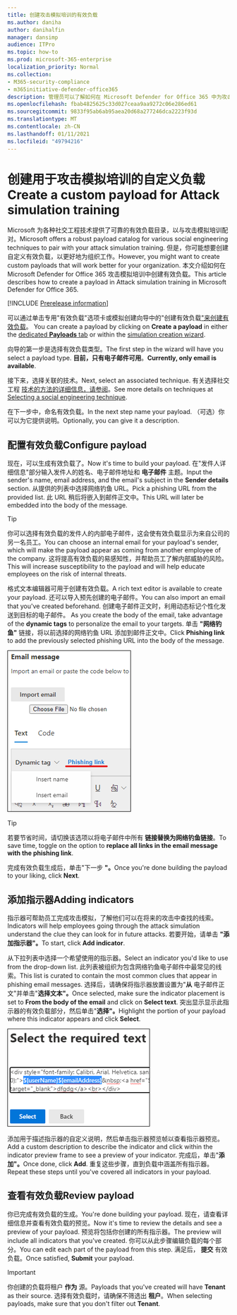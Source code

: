 ```yaml
---
title: 创建攻击模拟培训的有效负载
ms.author: daniha
author: danihalfin
manager: dansimp
audience: ITPro
ms.topic: how-to
ms.prod: microsoft-365-enterprise
localization_priority: Normal
ms.collection:
- M365-security-compliance
- m365initiative-defender-office365
description: 管理员可以了解如何在 Microsoft Defender for Office 365 中为攻击模拟培训创建自定义负载。
ms.openlocfilehash: fbab4825625c33d027ceaa9aa9272c06e286ed61
ms.sourcegitcommit: 9833f95ab6ab95aea20d68a277246dca2223f93d
ms.translationtype: MT
ms.contentlocale: zh-CN
ms.lasthandoff: 01/11/2021
ms.locfileid: "49794216"
---
```

# <a name="create-a-custom-payload-for-attack-simulation-training"></a><span data-ttu-id="1274b-103">创建用于攻击模拟培训的自定义负载</span><span class="sxs-lookup"><span data-stu-id="1274b-103">Create a custom payload for Attack simulation training</span></span>

<span data-ttu-id="1274b-104">Microsoft 为各种社交工程技术提供了可靠的有效负载目录，以与攻击模拟培训配对。</span><span class="sxs-lookup"><span data-stu-id="1274b-104">Microsoft offers a robust payload catalog for various social engineering techniques to pair with your attack simulation training.</span></span> <span data-ttu-id="1274b-105">但是，你可能想要创建自定义有效负载，以更好地为组织工作。</span><span class="sxs-lookup"><span data-stu-id="1274b-105">However, you might want to create custom payloads that will work better for your organization.</span></span> <span data-ttu-id="1274b-106">本文介绍如何在 Microsoft Defender for Office 365 攻击模拟培训中创建有效负载。</span><span class="sxs-lookup"><span data-stu-id="1274b-106">This article describes how to create a payload in Attack simulation training in Microsoft Defender for Office 365.</span></span>

[!INCLUDE [Prerelease information](../includes/prerelease.md)]

<span data-ttu-id="1274b-107">可以通过单击专用"有效负载"选项卡或模拟创建向导中的"创建有效负载["来创建有效负载](attack-simulation-training.md#selecting-a-payload)。 [  ](https://security.microsoft.com/attacksimulator?viewid=payload)</span><span class="sxs-lookup"><span data-stu-id="1274b-107">You can create a payload by clicking on **Create a payload** in either the [dedicated **Payloads** tab](https://security.microsoft.com/attacksimulator?viewid=payload) or within the [simulation creation wizard](attack-simulation-training.md#selecting-a-payload).</span></span>

<span data-ttu-id="1274b-108">向导的第一步是选择有效负载类型。</span><span class="sxs-lookup"><span data-stu-id="1274b-108">The first step in the wizard will have you select a payload type.</span></span> <span data-ttu-id="1274b-109">**目前，只有电子邮件可用**。</span><span class="sxs-lookup"><span data-stu-id="1274b-109">**Currently, only email is available**.</span></span>

<span data-ttu-id="1274b-110">接下来，选择关联的技术。</span><span class="sxs-lookup"><span data-stu-id="1274b-110">Next, select an associated technique.</span></span> <span data-ttu-id="1274b-111">有关选择社交工程 [技术的方法的详细信息，请参阅](attack-simulation-training.md#selecting-a-social-engineering-technique)。</span><span class="sxs-lookup"><span data-stu-id="1274b-111">See more details on techniques at [Selecting a social engineering technique](attack-simulation-training.md#selecting-a-social-engineering-technique).</span></span>

<span data-ttu-id="1274b-112">在下一步中，命名有效负载。</span><span class="sxs-lookup"><span data-stu-id="1274b-112">In the next step name your payload.</span></span> <span data-ttu-id="1274b-113">（可选）你可以为它提供说明。</span><span class="sxs-lookup"><span data-stu-id="1274b-113">Optionally, you can give it a description.</span></span>

## <a name="configure-payload"></a><span data-ttu-id="1274b-114">配置有效负载</span><span class="sxs-lookup"><span data-stu-id="1274b-114">Configure payload</span></span>

<span data-ttu-id="1274b-115">现在，可以生成有效负载了。</span><span class="sxs-lookup"><span data-stu-id="1274b-115">Now it's time to build your payload.</span></span> <span data-ttu-id="1274b-116">在"发件人详细信息"部分输入发件人的姓名、电子邮件地址和 **电子邮件** 主题。</span><span class="sxs-lookup"><span data-stu-id="1274b-116">Input the sender's name, email address, and the email's subject in the **Sender details** section.</span></span> <span data-ttu-id="1274b-117">从提供的列表中选择网络钓鱼 URL。</span><span class="sxs-lookup"><span data-stu-id="1274b-117">Pick a phishing URL from the provided list.</span></span> <span data-ttu-id="1274b-118">此 URL 稍后将嵌入到邮件正文中。</span><span class="sxs-lookup"><span data-stu-id="1274b-118">This URL will later be embedded into the body of the message.</span></span>

> [!TIP]
> <span data-ttu-id="1274b-119">你可以选择有效负载的发件人的内部电子邮件，这会使有效负载显示为来自公司的另一名员工。</span><span class="sxs-lookup"><span data-stu-id="1274b-119">You can choose an internal email for your payload's sender, which will make the payload appear as coming from another employee of the company.</span></span> <span data-ttu-id="1274b-120">这将提高有效负载的易感知性，并帮助员工了解内部威胁的风险。</span><span class="sxs-lookup"><span data-stu-id="1274b-120">This will increase susceptibility to the payload and will help educate employees on the risk of internal threats.</span></span>

<span data-ttu-id="1274b-121">格式文本编辑器可用于创建有效负载。</span><span class="sxs-lookup"><span data-stu-id="1274b-121">A rich text editor is available to create your payload.</span></span> <span data-ttu-id="1274b-122">还可以导入预先创建的电子邮件。</span><span class="sxs-lookup"><span data-stu-id="1274b-122">You can also import an email that you've created beforehand.</span></span> <span data-ttu-id="1274b-123">创建电子邮件正文时，利用动态标记个性化发送到目标的电子邮件。 </span><span class="sxs-lookup"><span data-stu-id="1274b-123">As you create the body of the email, take advantage of the **dynamic tags** to personalize the email to your targets.</span></span> <span data-ttu-id="1274b-124">单击 **"网络钓鱼"** 链接，将以前选择的网络钓鱼 URL 添加到邮件正文中。</span><span class="sxs-lookup"><span data-stu-id="1274b-124">Click **Phishing link** to add the previously selected phishing URL into the body of the message.</span></span>

![在 Microsoft Defender for Office 365 的有效负载创建中突出显示的网络钓鱼链接和动态标记](../../media/attack-sim-preview-payload-email-body.png)

> [!TIP]
> <span data-ttu-id="1274b-126">若要节省时间，请切换该选项以将电子邮件中所有 **链接替换为网络钓鱼链接**。</span><span class="sxs-lookup"><span data-stu-id="1274b-126">To save time, toggle on the option to **replace all links in the email message with the phishing link**.</span></span>

<span data-ttu-id="1274b-127">完成有效负载生成后，单击"下一步 **"。**</span><span class="sxs-lookup"><span data-stu-id="1274b-127">Once you're done building the payload to your liking, click **Next**.</span></span>

## <a name="adding-indicators"></a><span data-ttu-id="1274b-128">添加指示器</span><span class="sxs-lookup"><span data-stu-id="1274b-128">Adding indicators</span></span>

<span data-ttu-id="1274b-129">指示器可帮助员工完成攻击模拟，了解他们可以在将来的攻击中查找的线索。</span><span class="sxs-lookup"><span data-stu-id="1274b-129">Indicators will help employees going through the attack simulation understand the clue they can look for in future attacks.</span></span> <span data-ttu-id="1274b-130">若要开始，请单击 **"添加指示器"。**</span><span class="sxs-lookup"><span data-stu-id="1274b-130">To start, click **Add indicator**.</span></span>

<span data-ttu-id="1274b-131">从下拉列表中选择一个希望使用的指示器。</span><span class="sxs-lookup"><span data-stu-id="1274b-131">Select an indicator you'd like to use from the drop-down list.</span></span> <span data-ttu-id="1274b-132">此列表被组织为包含网络钓鱼电子邮件中最常见的线索。</span><span class="sxs-lookup"><span data-stu-id="1274b-132">This list is curated to contain the most common clues that appear in phishing email messages.</span></span> <span data-ttu-id="1274b-133">选择后，请确保将指示器放置设置为"**从** 电子邮件正文"并单击"**选择文本"。**</span><span class="sxs-lookup"><span data-stu-id="1274b-133">Once selected, make sure the indicator placement is set to **From the body of the email** and click on **Select text**.</span></span> <span data-ttu-id="1274b-134">突出显示显示此指示器的有效负载部分，然后单击"**选择"。**</span><span class="sxs-lookup"><span data-stu-id="1274b-134">Highlight the portion of your payload where this indicator appears and click **Select**.</span></span>

![要添加到攻击模拟培训中的指示器的消息正文中的突出显示文本](../../media/attack-sim-preview-select-text.png)

<span data-ttu-id="1274b-136">添加用于描述指示器的自定义说明，然后单击指示器预览帧以查看指示器预览。</span><span class="sxs-lookup"><span data-stu-id="1274b-136">Add a custom description to describe the indicator and click within the indicator preview frame to see a preview of your indicator.</span></span> <span data-ttu-id="1274b-137">完成后，单击"**添加"。**</span><span class="sxs-lookup"><span data-stu-id="1274b-137">Once done, click **Add**.</span></span> <span data-ttu-id="1274b-138">重复这些步骤，直到负载中涵盖所有指示器。</span><span class="sxs-lookup"><span data-stu-id="1274b-138">Repeat these steps until you've covered all indicators in your payload.</span></span>

## <a name="review-payload"></a><span data-ttu-id="1274b-139">查看有效负载</span><span class="sxs-lookup"><span data-stu-id="1274b-139">Review payload</span></span>

<span data-ttu-id="1274b-140">你已完成有效负载的生成。</span><span class="sxs-lookup"><span data-stu-id="1274b-140">You're done building your payload.</span></span> <span data-ttu-id="1274b-141">现在，请查看详细信息并查看有效负载的预览。</span><span class="sxs-lookup"><span data-stu-id="1274b-141">Now it's time to review the details and see a preview of your payload.</span></span> <span data-ttu-id="1274b-142">预览将包括你创建的所有指示器。</span><span class="sxs-lookup"><span data-stu-id="1274b-142">The preview will include all indicators that you've created.</span></span> <span data-ttu-id="1274b-143">你可以从此步骤编辑负载的每个部分。</span><span class="sxs-lookup"><span data-stu-id="1274b-143">You can edit each part of the payload from this step.</span></span> <span data-ttu-id="1274b-144">满足后， **提交** 有效负载。</span><span class="sxs-lookup"><span data-stu-id="1274b-144">Once satisfied, **Submit** your payload.</span></span>

> [!IMPORTANT]
> <span data-ttu-id="1274b-145">你创建的负载将租户 **作为** 源。</span><span class="sxs-lookup"><span data-stu-id="1274b-145">Payloads that you've created will have **Tenant** as their source.</span></span> <span data-ttu-id="1274b-146">选择有效负载时，请确保不筛选出 **租户**。</span><span class="sxs-lookup"><span data-stu-id="1274b-146">When selecting payloads, make sure that you don't filter out **Tenant**.</span></span>
